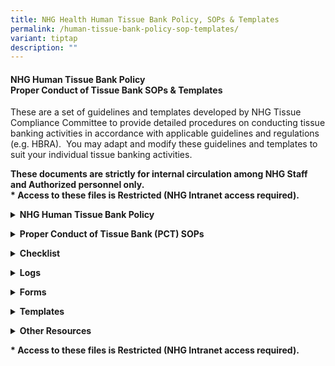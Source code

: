 ```yaml
---
title: NHG Health Human Tissue Bank Policy, SOPs & Templates
permalink: /human-tissue-bank-policy-sop-templates/
variant: tiptap
description: ""
---
```

<h4><strong>NHG Human Tissue Bank Policy</strong><br><strong>Proper Conduct of Tissue Bank SOPs &amp; Templates</strong></h4>
<p>These are a set of guidelines and templates developed by NHG Tissue Compliance
Committee to provide detailed procedures on conducting tissue banking activities
in accordance with applicable guidelines and regulations (e.g. HBRA).&nbsp;
You may adapt and modify these guidelines and templates to suit your individual
tissue banking activities.</p>
<p><strong>These documents are strictly for internal circulation among NHG Staff and Authorized personnel only.</strong>
<br><strong>* Access to these files is Restricted (NHG Intranet access required).</strong>
</p>
<p></p>
<div data-type="detailGroup" class="isomer-accordion-group isomer-accordion isomer-accordion-white">
<details class="isomer-details">
<summary><strong>NHG Human Tissue Bank Policy</strong>
</summary>
<div data-type="detailsContent" class="isomer-details-content">
<p><a href="https://mynhg.nhg.com.sg/dept/RCU/_layouts/15/guestaccess.aspx?guestaccesstoken=TOWwLxxqKgiYSOah%2bHdecyAt2c%2fOiTIwyrGz3yVTTek%3d&amp;docid=2_1bb1f0d446b0c4ac8b6c75d1426a58b3e&amp;rev=1" rel="noopener noreferrer nofollow" target="_blank"><u>1601-A02&nbsp;NHG&nbsp;Policy&nbsp;for&nbsp;Tissue&nbsp;Banks</u></a>
</p>
<p></p>
</div>
</details>
</div>
<p></p>
<div data-type="detailGroup" class="isomer-accordion-group isomer-accordion isomer-accordion-white">
<details class="isomer-details">
<summary><strong>Proper Conduct of Tissue Bank (PCT) SOPs</strong>
</summary>
<div data-type="detailsContent" class="isomer-details-content">
<p><a href="https://mynhg.nhg.com.sg/dept/RCU/Shared%20Library/Tissue%20Banking/NHG%20Proper%20Conduct%20of%20Tissue%20Bank%20(1500)%20SOPs%20%26%20guidance%20documents/1501-A01%20Prep%20Maintaining%20and%20Communicating%20PCT%20SOPs.pdf" rel="noopener noreferrer nofollow" target="_blank"><u>1501-A01&nbsp;Prep&nbsp;Maintaining&nbsp;and&nbsp;Communicating&nbsp;PCT&nbsp;SOPs</u></a>
</p>
<p><a href="https://mynhg.nhg.com.sg/dept/RCU/Shared%20Library/Tissue%20Banking/NHG%20Proper%20Conduct%20of%20Tissue%20Bank%20(1500)%20SOPs%20%26%20guidance%20documents/1501-A02%20Responsibilities%20of%20the%20Tissue%20Bank%20and%20Tissue%20Collection%20Team.pdf" rel="noopener noreferrer nofollow" target="_blank"><u>1501-A02&nbsp;Responsibilities&nbsp;of&nbsp;the&nbsp;Tissue&nbsp;Bank and Tissue Collection Team</u></a>
</p>
<p><a href="https://mynhg.nhg.com.sg/dept/RCU/Shared%20Library/Tissue%20Banking/NHG%20Proper%20Conduct%20of%20Tissue%20Bank%20(1500)%20SOPs%20%26%20guidance%20documents/1501-A03%20Training%20and%20Education.pdf" rel="noopener noreferrer nofollow" target="_blank"><u>1501-A03&nbsp;Training&nbsp;and&nbsp;Education</u></a>
</p>
<p><a href="https://mynhg.nhg.com.sg/dept/RCU/Shared%20Library/Tissue%20Banking/NHG%20Proper%20Conduct%20of%20Tissue%20Bank%20(1500)%20SOPs%20%26%20guidance%20documents/1501-B01%20Pre%20Initiation%20of%20Tissue%20Banking%20Activities.pdf" rel="noopener noreferrer nofollow" target="_blank"><u>1501-B01&nbsp;Pre-Initiation&nbsp;of&nbsp;Tissue&nbsp;Banking&nbsp;Activities</u></a>
</p>
<p><a href="https://mynhg.nhg.com.sg/dept/RCU/Shared%20Library/Tissue%20Banking/NHG%20Proper%20Conduct%20of%20Tissue%20Bank%20(1500)%20SOPs%20%26%20guidance%20documents/1501-B02%20Interaction%20with%20the%20NHG%20TCC.pdf" rel="noopener noreferrer nofollow" target="_blank"><u>1501-B02&nbsp;Interaction&nbsp;with&nbsp;NHG&nbsp;Tissue&nbsp;Compliance&nbsp;Committee</u></a>
</p>
<p><a href="https://mynhg.nhg.com.sg/dept/RCU/Shared%20Library/Tissue%20Banking/NHG%20Proper%20Conduct%20of%20Tissue%20Bank%20(1500)%20SOPs%20%26%20guidance%20documents/1501-B03%20Documentation.pdf" rel="noopener noreferrer nofollow" target="_blank"><u>1501-B03&nbsp;Documentation</u></a>
</p>
<p><a href="https://mynhg.nhg.com.sg/dept/RCU/Shared%20Library/Tissue%20Banking/NHG%20Proper%20Conduct%20of%20Tissue%20Bank%20(1500)%20SOPs%20%26%20guidance%20documents/1501-B04%20Quality%20Management%20of%20Tissue%20Banks%20and%20Tissue%20Collections.pdf" rel="noopener noreferrer nofollow" target="_blank"><u>1501-B04&nbsp;Quality Management&nbsp;of&nbsp;Tissue&nbsp;Banks and Tissue Collections</u></a>
</p>
<p><a href="https://mynhg.nhg.com.sg/dept/RCU/Shared%20Library/Tissue%20Banking/NHG%20Proper%20Conduct%20of%20Tissue%20Bank%20(1500)%20SOPs%20%26%20guidance%20documents/1501-B05%20Data%20Management.pdf" rel="noopener noreferrer nofollow" target="_blank"><u>1501-B05&nbsp;Data&nbsp;Management</u></a>
</p>
<p><a href="https://mynhg.nhg.com.sg/dept/RCU/Shared%20Library/Tissue%20Banking/NHG%20Proper%20Conduct%20of%20Tissue%20Bank%20(1500)%20SOPs%20%26%20guidance%20documents/1501-B06%20Release%20of%20Tissue%20Specimens.pdf" rel="noopener noreferrer nofollow" target="_blank"><u>1501-B06&nbsp;Release&nbsp;of&nbsp;Tissue&nbsp;Specimens</u></a>
</p>
<p><a href="https://mynhg.nhg.com.sg/dept/RCU/Shared%20Library/Tissue%20Banking/NHG%20Proper%20Conduct%20of%20Tissue%20Bank%20(1500)%20SOPs%20%26%20guidance%20documents/1501-B07%20Closure%20of%20Tissue%20Bank%20and%20or%20Tissue%20Collection.pdf" rel="noopener noreferrer nofollow" target="_blank"><u>1501-B07&nbsp;Closure&nbsp;of&nbsp;Tissue&nbsp;Bank and or Tissue Collection</u></a>
</p>
<p><a href="https://mynhg.nhg.com.sg/dept/RCU/Shared%20Library/Tissue%20Banking/NHG%20Proper%20Conduct%20of%20Tissue%20Bank%20(1500)%20SOPs%20%26%20guidance%20documents/1501-C01%20Informed%20Consent%20Form%20and%20Process%20Requirements.pdf" rel="noopener noreferrer nofollow" target="_blank"><u>1501-C01&nbsp;Informed&nbsp;Consent Form and Process Requirements</u></a>
</p>
<p><a href="https://mynhg.nhg.com.sg/dept/RCU/Shared%20Library/Tissue%20Banking/NHG%20Proper%20Conduct%20of%20Tissue%20Bank%20(1500)%20SOPs%20%26%20guidance%20documents/1501-C02%20Donor%20Recruitment.pdf" rel="noopener noreferrer nofollow" target="_blank"><u>1501-C02&nbsp;Donor&nbsp;Recruitment</u></a>
</p>
<p><a href="https://mynhg.nhg.com.sg/dept/RCU/Shared%20Library/Tissue%20Banking/NHG%20Proper%20Conduct%20of%20Tissue%20Bank%20(1500)%20SOPs%20%26%20guidance%20documents/1501-C03%20Donor%20Management.pdf" rel="noopener noreferrer nofollow" target="_blank"><u>1501-C03&nbsp;Donor&nbsp;Management</u></a>
</p>
<p><a href="https://mynhg.nhg.com.sg/dept/RCU/Shared%20Library/Tissue%20Banking/NHG%20Proper%20Conduct%20of%20Tissue%20Bank%20(1500)%20SOPs%20%26%20guidance%20documents/1501-C04%20Management%20of%20Incidental%20Findings.pdf" rel="noopener noreferrer nofollow" target="_blank"><u>1501-C04&nbsp;Management&nbsp;of&nbsp;Incidental&nbsp;Findings</u></a>
</p>
<p><a href="https://mynhg.nhg.com.sg/dept/RCU/Shared%20Library/Tissue%20Banking/NHG%20Proper%20Conduct%20of%20Tissue%20Bank%20(1500)%20SOPs%20%26%20guidance%20documents/1501-C05%20Human%20Tissue%20Specimen%20Management.pdf" rel="noopener noreferrer nofollow" target="_blank"><u>1501-C05&nbsp;Human&nbsp;Tissue&nbsp;Specimen</u></a>
</p>
<p></p>
</div>
</details>
</div>
<p></p>
<div data-type="detailGroup" class="isomer-accordion-group isomer-accordion isomer-accordion-white">
<details class="isomer-details">
<summary><strong>Checklist</strong>
</summary>
<div data-type="detailsContent" class="isomer-details-content">
<p><a href="https://mynhg.nhg.com.sg/dept/RCU/Shared%20Library/Tissue%20Banking/NHG%20Proper%20Conduct%20of%20Tissue%20Bank%20Forms%20and%20Templates/1502-01%20NHG%20Tissue%20Bank%20and%20Tissue%20Collection%20Review%20Checklist.docx" rel="noopener noreferrer nofollow" target="_blank"><u>1502-01&nbsp;NHG&nbsp;Tissue&nbsp;Bank&nbsp;Review&nbsp;Checklist</u></a>
</p>
<p><a href="https://mynhg.nhg.com.sg/dept/RCU/Shared%20Library/Tissue%20Banking/NHG%20Proper%20Conduct%20of%20Tissue%20Bank%20Forms%20and%20Templates/1502-02%20Eligibility%20Checklist.docx" rel="noopener noreferrer nofollow" target="_blank"><u>1502-02&nbsp;Eligibility&nbsp;Checklist</u></a>
</p>
<p><a href="https://mynhg.nhg.com.sg/dept/RCU/Shared%20Library/Tissue%20Banking/NHG%20Proper%20Conduct%20of%20Tissue%20Bank%20Forms%20and%20Templates/1502-03%20Tissue%20Bank%20and%20or%20Tissue%20Collection%20Closure%20Checklist_V1.0_12Nov2024.docx" rel="noopener nofollow" target="_blank">1502-03 Tissue Bank and or Tissue Collection Closure Checklist</a>
</p>
</div>
</details>
</div>
<p></p>
<div data-type="detailGroup" class="isomer-accordion-group isomer-accordion isomer-accordion-white">
<details class="isomer-details">
<summary><strong>Logs</strong>
</summary>
<div data-type="detailsContent" class="isomer-details-content">
<p><a href="https://mynhg.nhg.com.sg/dept/RCU/Shared%20Library/Tissue%20Banking/NHG%20Proper%20Conduct%20of%20Tissue%20Bank%20Forms%20and%20Templates/1503-01%20Tissue%20Responsibility%20and%20Delegation%20Log.docx" rel="noopener noreferrer nofollow" target="_blank"><u>1503-01 Tissue Responsibility and Delegation Log</u></a>
</p>
<p><a href="https://mynhg.nhg.com.sg/dept/RCU/Shared%20Library/Tissue%20Banking/NHG%20Proper%20Conduct%20of%20Tissue%20Bank%20Forms%20and%20Templates/1503-02%20Tissue%20Bank%20SOP%20Communication%20Log.docx" rel="noopener noreferrer nofollow" target="_blank"><u>1503-02&nbsp;Tissue&nbsp;Bank&nbsp;SOP&nbsp;Communication&nbsp;Log</u></a>
</p>
<p><a href="https://mynhg.nhg.com.sg/dept/RCU/Shared%20Library/Tissue%20Banking/NHG%20Proper%20Conduct%20of%20Tissue%20Bank%20Forms%20and%20Templates/1503-03%20Donor%20Screening%20and%20Enrollment%20Log.docx" rel="noopener noreferrer nofollow" target="_blank"><u>1503-03&nbsp;Donor&nbsp;Screening&nbsp;and&nbsp;Enrollment&nbsp;Log</u></a>
</p>
<p><a href="https://mynhg.nhg.com.sg/dept/RCU/Shared%20Library/Tissue%20Banking/NHG%20Proper%20Conduct%20of%20Tissue%20Bank%20Forms%20and%20Templates/1503-04%20Donor%20Identification%20log.docx" rel="noopener noreferrer nofollow" target="_blank"><u>1503-04&nbsp;Donor&nbsp;Identification&nbsp;log</u></a>
</p>
<p><a href="https://mynhg.nhg.com.sg/dept/RCU/Shared%20Library/Tissue%20Banking/NHG%20Proper%20Conduct%20of%20Tissue%20Bank%20Forms%20and%20Templates/1503-05%20Speciment%20Inventory%20Log.docx" rel="noopener noreferrer nofollow" target="_blank"><u>1503-05&nbsp;Specimen&nbsp;Inventory&nbsp;Log</u></a>
</p>
<p><a href="https://mynhg.nhg.com.sg/dept/RCU/Shared%20Library/Tissue%20Banking/NHG%20Proper%20Conduct%20of%20Tissue%20Bank%20Forms%20and%20Templates/1503-06%20Temperature%20Log.docx" rel="noopener noreferrer nofollow" target="_blank"><u>1503-06&nbsp;Temperature&nbsp;Log</u></a>
</p>
<p><a href="https://mynhg.nhg.com.sg/dept/RCU/Shared%20Library/Tissue%20Banking/NHG%20Proper%20Conduct%20of%20Tissue%20Bank%20Forms%20and%20Templates/1503-07%20Specimen%20Destruction%20Log.docx" rel="noopener noreferrer nofollow" target="_blank"><u>1503-07&nbsp;Specimen&nbsp;Destruction&nbsp;Log</u></a>
</p>
<p><a href="https://mynhg.nhg.com.sg/dept/RCU/Shared%20Library/Tissue%20Banking/NHG%20Proper%20Conduct%20of%20Tissue%20Bank%20Forms%20and%20Templates/1503-08%20Tissue%20Team%20Meeting%20Attendance%20Log.docx" rel="noopener noreferrer nofollow" target="_blank"><u>1503-08 Tissue Team Meeting Attendance Log</u></a>
</p>
<p><a href="https://mynhg.nhg.com.sg/dept/RCU/Shared%20Library/Tissue%20Banking/NHG%20Proper%20Conduct%20of%20Tissue%20Bank%20Forms%20and%20Templates/1503-09%20Human%20Tissue%20Informed%20Consent%20Form%20Information%20Tracking%20Log.docx" rel="noopener noreferrer nofollow" target="_blank"><u>1503-09&nbsp;Human&nbsp;Tissue&nbsp;Informed&nbsp;Consent&nbsp;Form&nbsp;Information&nbsp;Tracking&nbsp;Log</u></a>
</p>
<p><a href="https://mynhg.nhg.com.sg/dept/RCU/Shared%20Library/Tissue%20Banking/NHG%20Proper%20Conduct%20of%20Tissue%20Bank%20Forms%20and%20Templates/1503-10%20Untoward%20Occurrence%20and%20Serious%20Adverse%20Event%20Tracking%20Log.docx" rel="noopener noreferrer nofollow" target="_blank"><u>1503-10 Untoward Occurrence/ Serious Adverse Event Tracking Log</u></a>
</p>
<p><a href="https://mynhg.nhg.com.sg/dept/RCU/Shared%20Library/Tissue%20Banking/NHG%20Proper%20Conduct%20of%20Tissue%20Bank%20Forms%20and%20Templates/1503-11%20Non-compliance%20Tracking%20Log.docx" rel="noopener noreferrer nofollow" target="_blank"><u>1503-11 Non-Compliance / Protocol Deviation Tracking Log</u></a>
</p>
<p></p>
</div>
</details>
</div>
<p></p>
<div data-type="detailGroup" class="isomer-accordion-group isomer-accordion isomer-accordion-white">
<details class="isomer-details">
<summary><strong>Forms</strong>
</summary>
<div data-type="detailsContent" class="isomer-details-content">
<p><a href="https://mynhg.nhg.com.sg/dept/RCU/Shared%20Library/Tissue%20Banking/NHG%20Proper%20Conduct%20of%20Tissue%20Bank%20Forms%20and%20Templates/1504-02%20Training%20Record%20Form.doc" rel="noopener noreferrer nofollow" target="_blank"><u>1504-02&nbsp;Training&nbsp;Record&nbsp;Form</u></a>
</p>
<p><a href="https://mynhg.nhg.com.sg/dept/RCU/Shared%20Library/Tissue%20Banking/NHG%20Proper%20Conduct%20of%20Tissue%20Bank%20Forms%20and%20Templates/1504-03%20Laboratory%20Request%20Form.docx" rel="noopener noreferrer nofollow" target="_blank"><u>1504-03&nbsp;Laboratory&nbsp;Request&nbsp;Form</u></a>
</p>
<p><a href="https://mynhg.nhg.com.sg/dept/RCU/Shared%20Library/Tissue%20Banking/NHG%20Proper%20Conduct%20of%20Tissue%20Bank%20Forms%20and%20Templates/1504-04%20Tissue%20Specimen%20Request%20Form.docx" rel="noopener noreferrer nofollow" target="_blank"><u>1504-04&nbsp;Tissue&nbsp;Specimen&nbsp;Request&nbsp;Form</u></a>
</p>
<p><a href="https://mynhg.nhg.com.sg/dept/RCU/Shared%20Library/Tissue%20Banking/NHG%20Proper%20Conduct%20of%20Tissue%20Bank%20Forms%20and%20Templates/1504-05%20Tissue%20Specimen%20Retrieval%20Form.docx" rel="noopener noreferrer nofollow" target="_blank"><u>1504-05&nbsp;Tissue Specimen Retrieval&nbsp;Form</u></a>
</p>
<p><a href="https://mynhg.nhg.com.sg/dept/RCU/Shared%20Library/Tissue%20Banking/NHG%20Proper%20Conduct%20of%20Tissue%20Bank%20Forms%20and%20Templates/1504-06%20Withdrawal%20of%20Participation%20Form.docx" rel="noopener noreferrer nofollow" target="_blank"><u>1504-06&nbsp;Withdrawal&nbsp;of&nbsp;Participation&nbsp;Form</u></a>
</p>
<p><a href="https://mynhg.nhg.com.sg/dept/RCU/Shared%20Library/Tissue%20Banking/NHG%20Proper%20Conduct%20of%20Tissue%20Bank%20Forms%20and%20Templates/1504-09%20Tissue%20Handover%20Form.docx" rel="noopener nofollow" target="_blank">1504-09 Tissue Handover Form</a>
</p>
<p></p>
</div>
</details>
</div>
<p></p>
<div data-type="detailGroup" class="isomer-accordion-group isomer-accordion isomer-accordion-white">
<details class="isomer-details">
<summary><strong>Templates</strong>
</summary>
<div data-type="detailsContent" class="isomer-details-content">
<p><a href="https://mynhg.nhg.com.sg/dept/RCU/Shared%20Library/Tissue%20Banking/NHG%20Proper%20Conduct%20of%20Tissue%20Bank%20Forms%20and%20Templates/1505-01%20Tissue%20File%20Contents%20Template.docx" rel="noopener noreferrer nofollow" target="_blank"><u>1505-01 Tissue File Contents Template</u></a>
</p>
<p><a href="https://mynhg.nhg.com.sg/dept/RCU/Shared%20Library/Tissue%20Banking/NHG%20Proper%20Conduct%20of%20Tissue%20Bank%20Forms%20and%20Templates/1505-02%20Corrective%20Action%20and%20Preventive%20Action%20Plan%20(CAPA)%20Template.docx" rel="noopener noreferrer nofollow" target="_blank"><u>1505-02&nbsp;Corrective&nbsp;Action&nbsp;and&nbsp;Preventive&nbsp;Action&nbsp;Plan&nbsp;(CAPA)&nbsp;Template</u></a>
</p>
<p><a href="https://mynhg.nhg.com.sg/dept/RCU/Shared%20Library/Tissue%20Banking/NHG%20Proper%20Conduct%20of%20Tissue%20Bank%20Forms%20and%20Templates/1505-03%20Letter%20of%20Undertaking%20for%20Leftover%20Tissues%20template.docx" rel="noopener noreferrer nofollow" target="_blank"><u>1505-03 Letter of Undertaking for Leftover Tissues</u></a>
</p>
<p><a href="https://mynhg.nhg.com.sg/dept/RCU/Shared%20Library/Tissue%20Banking/NHG%20Proper%20Conduct%20of%20Tissue%20Bank%20Forms%20and%20Templates/1505-04%20Monitoring%20Plan%20Template.docx" rel="noopener nofollow" target="_blank">1505-04 Monitoring Plan Template</a>
</p>
<p><a href="https://mynhg.nhg.com.sg/dept/RCU/Shared%20Library/Tissue%20Banking/NHG%20Proper%20Conduct%20of%20Tissue%20Bank%20Forms%20and%20Templates/1505-05%20Note%20to%20File%20Template_V1.0_12Nov2024.docx" rel="noopener nofollow" target="_blank">1505-05 Note to File Template</a>
</p>
</div>
</details>
</div>
<p></p>
<div data-type="detailGroup" class="isomer-accordion-group isomer-accordion isomer-accordion-white">
<details class="isomer-details">
<summary><strong>Other Resources</strong>
</summary>
<div data-type="detailsContent" class="isomer-details-content">
<p><a href="https://mynhg.nhg.com.sg/dept/RCU/Shared%20Library/Tissue%20Banking/NHG%20Proper%20Conduct%20of%20Tissue%20Bank%20(1500)%20SOPs%20%26%20guidance%20documents/1506-01%20NHG%20Information%20Sheet%20for%20Tissue%20Donors%20(Incidental%20Finding).pdf" rel="noopener noreferrer nofollow" target="_blank"><u>1506-01&nbsp;NHG&nbsp;Information&nbsp;Sheet&nbsp;for&nbsp;Tissue&nbsp;Donors&nbsp;(Incidental&nbsp;Finding)</u></a>
</p>
<p><a href="https://mynhg.nhg.com.sg/dept/RCU/Shared%20Library/Tissue%20Banking/NHG%20Proper%20Conduct%20of%20Tissue%20Bank%20(1500)%20SOPs%20%26%20guidance%20documents/1506-02%20A%20quick%20guide%20%20for%20setting%20up%20and%20managing%20a%20tissue%20bank.pdf" rel="noopener noreferrer nofollow" target="_blank"><u>1506-02&nbsp;A Quick&nbsp;Guide&nbsp;for&nbsp;Setting&nbsp;Up and Managing a&nbsp;Tissue&nbsp;Bank</u></a>
</p>
<p><a href="https://mynhg.nhg.com.sg/dept/RCU/Shared%20Library/Tissue%20Banking/NHG%20Proper%20Conduct%20of%20Tissue%20Bank%20(1500)%20SOPs%20%26%20guidance%20documents/1506-03%20Witness%20requirement%20flow%20chart.pdf" rel="noopener noreferrer nofollow" target="_blank"><u>1506-03&nbsp;Witness&nbsp;requirement&nbsp;flow&nbsp;chart</u></a>
</p>
<p><a href="https://mynhg.nhg.com.sg/dept/RCU/Shared%20Library/Tissue%20Banking/NHG%20Proper%20Conduct%20of%20Tissue%20Bank%20(1500)%20SOPs%20%26%20guidance%20documents/1506-04%20HBRA%20Human%20Tissue%20Banking%20regulations%20and%20NHG%20Tissue%20Bank%20Policies%20Index.pdf" rel="noopener noreferrer nofollow" target="_blank"><u>1506-04 HBRA Human Tissue Banking regulations and NHG Tissue Bank Policies Index</u></a>
</p>
<p><a href="https://mynhg.nhg.com.sg/dept/RCU/Shared%20Library/Tissue%20Banking/NHG%20Proper%20Conduct%20of%20Tissue%20Bank%20(1500)%20SOPs%20%26%20guidance%20documents/1506-05%20Guidance%20To%20Store%20And%20Use%20Leftover%20Human%20Tissue%20for%20Future%20Research.pdf" rel="noopener noreferrer nofollow" target="_blank"><u>1506-05 NHG Guidance To Store And Use Leftover Human Tissue for Future Research</u></a>
</p>
<p><a href="https://mynhg.nhg.com.sg/dept/RCU/Shared%20Library/Tissue%20Banking/NHG%20Proper%20Conduct%20of%20Tissue%20Bank%20(1500)%20SOPs%20%26%20guidance%20documents/1506-06%20Introduction%20to%20Tissue%20Bank%20Quality%20Management%20Audit.pdf" rel="noopener noreferrer nofollow" target="_blank"><u>1506-06 Introduction to Tissue Bank Quality Management Audit</u></a>&nbsp;</p>
<p><a href="https://mynhg.nhg.com.sg/dept/RCU/Shared%20Library/Tissue%20Banking/NHG%20Proper%20Conduct%20of%20Tissue%20Bank%20(1500)%20SOPs%20%26%20guidance%20documents/1506-07%20Introduction%20to%20Tissue%20Bank%20Quality%20Management%20Site%20Initiation%20Visit.pdf" rel="noopener noreferrer nofollow" target="_blank"><u>1506-07 Introduction to Tissue Quality Management Site Initiation Visit</u></a>
</p>
<p></p>
</div>
</details>
</div>
<p></p>
<p><strong>* Access to these files is Restricted (NHG Intranet access required).</strong>
</p>
<p></p>
<p></p>
<p></p>
<p></p>
<p></p>
<p></p>
<p></p>
<p></p>
<p></p>
<p></p>
<p></p>
<p></p>
<p></p>
<p></p>
<p></p>
<p></p>
<p></p>
<p></p>
<p></p>
<p></p>
<p></p>